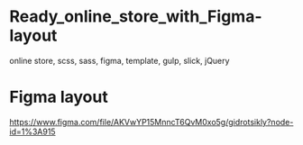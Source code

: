 # Ready_online_store_with_Figma-layout
online store, scss, sass, figma, template, gulp, slick, jQuery

# Figma layout
https://www.figma.com/file/AKVwYP15MnncT6QvM0xo5g/gidrotsikly?node-id=1%3A915
